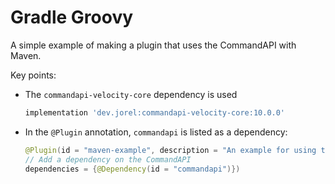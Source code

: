 # Gradle Groovy

A simple example of making a plugin that uses the CommandAPI with Maven.

Key points:

- The `commandapi-velocity-core` dependency is used

  ```groovy
  implementation 'dev.jorel:commandapi-velocity-core:10.0.0'
  ```

- In the `@Plugin` annotation, `commandapi` is listed as a dependency:

  ```java
  @Plugin(id = "maven-example", description = "An example for using the CommandAPI with maven",
  // Add a dependency on the CommandAPI
  dependencies = {@Dependency(id = "commandapi")})
  ```
